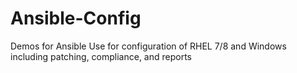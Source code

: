 # Ansible-Config
Demos for Ansible Use for configuration of RHEL 7/8 and Windows including patching, compliance, and reports
